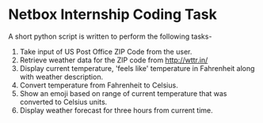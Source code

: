 Netbox Internship Coding Task
======================================
A short python script is written to perform the following tasks-

1. Take input of US Post Office ZIP Code from the user.
2. Retrieve weather data for the ZIP code from http://wttr.in/
3. Display current temperature, 'feels like' temperature in Fahrenheit along with weather description.
4. Convert temperature from Fahrenheit to Celsius. 
5. Show an emoji based on range of current temperature that was converted to Celsius units.
6. Display weather forecast for three hours from current time.

